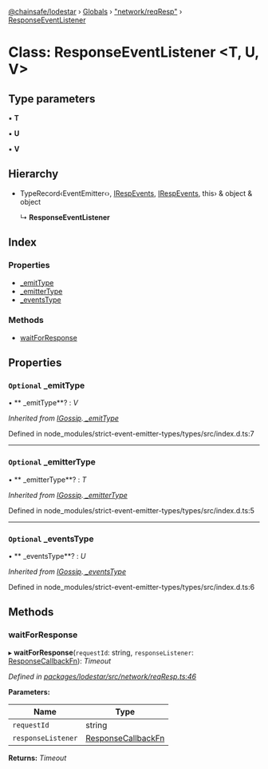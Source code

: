 [@chainsafe/lodestar](../README.md) › [Globals](../globals.md) › ["network/reqResp"](../modules/_network_reqresp_.md) › [ResponseEventListener](_network_reqresp_.responseeventlistener.md)

# Class: ResponseEventListener <**T, U, V**>

## Type parameters

▪ **T**

▪ **U**

▪ **V**

## Hierarchy

* TypeRecord‹EventEmitter‹›, [IRespEvents](../interfaces/_network_interface_.irespevents.md), [IRespEvents](../interfaces/_network_interface_.irespevents.md), this› & object & object

  ↳ **ResponseEventListener**

## Index

### Properties

* [ _emitType](_network_reqresp_.responseeventlistener.md#optional--_emittype)
* [ _emitterType](_network_reqresp_.responseeventlistener.md#optional--_emittertype)
* [ _eventsType](_network_reqresp_.responseeventlistener.md#optional--_eventstype)

### Methods

* [waitForResponse](_network_reqresp_.responseeventlistener.md#waitforresponse)

## Properties

### `Optional`  _emitType

• ** _emitType**? : *V*

*Inherited from [IGossip](../interfaces/_network_gossip_interface_.igossip.md).[ _emitType](../interfaces/_network_gossip_interface_.igossip.md#optional--_emittype)*

Defined in node_modules/strict-event-emitter-types/types/src/index.d.ts:7

___

### `Optional`  _emitterType

• ** _emitterType**? : *T*

*Inherited from [IGossip](../interfaces/_network_gossip_interface_.igossip.md).[ _emitterType](../interfaces/_network_gossip_interface_.igossip.md#optional--_emittertype)*

Defined in node_modules/strict-event-emitter-types/types/src/index.d.ts:5

___

### `Optional`  _eventsType

• ** _eventsType**? : *U*

*Inherited from [IGossip](../interfaces/_network_gossip_interface_.igossip.md).[ _eventsType](../interfaces/_network_gossip_interface_.igossip.md#optional--_eventstype)*

Defined in node_modules/strict-event-emitter-types/types/src/index.d.ts:6

## Methods

###  waitForResponse

▸ **waitForResponse**(`requestId`: string, `responseListener`: [ResponseCallbackFn](../modules/_network_interface_.md#responsecallbackfn)): *Timeout*

*Defined in [packages/lodestar/src/network/reqResp.ts:46](https://github.com/ChainSafe/lodestar/blob/9ad0d0ff3/packages/lodestar/src/network/reqResp.ts#L46)*

**Parameters:**

Name | Type |
------ | ------ |
`requestId` | string |
`responseListener` | [ResponseCallbackFn](../modules/_network_interface_.md#responsecallbackfn) |

**Returns:** *Timeout*
